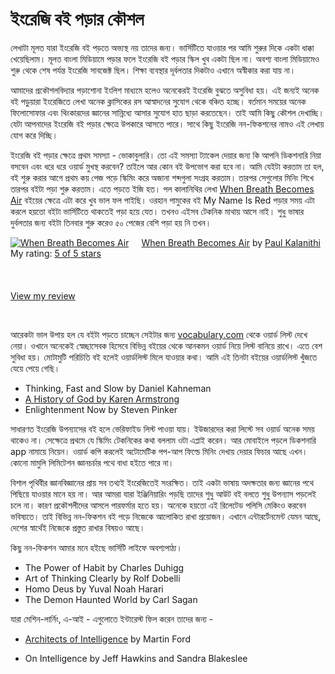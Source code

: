 # ইংরেজি বই পড়ার কৌশল

লেখাটা মূলত যারা ইংরেজি বই পড়তে অভ্যস্থ নয় তাদের জন্য। ভার্সিটিতে যাওয়ার পর আমি শুরুর দিকে একটা ধাক্কা খেয়েছিলাম। মূলত বাংলা মিডিয়ামে পড়ার ফলে ইংরেজি বই পড়ার স্কিল খুব একটা ছিল না। অবশ্য বাংলা মিডিয়ামেও শুরু থেকে শেষ পর্যন্ত ইংরেজি সাবজেক্ট ছিল। শিক্ষা ব্যবস্থার দূর্বলতার দিকটাও এখানে অস্বীকার করা যায় না। 

আমাদের প্রকৌশলবিদ্যার পড়াশোনা ইংলিশ মাধ্যমে হলেও অনেকেরই ইংরেজি বুঝতে অসুবিধা হয়। এই জন্যই অনেক বই পড়ুয়ারা ইংরেজিতে লেখা অনেক ক্লাসিকের রস আস্বাদনের সুযোগ থেকে বঞ্চিত হচ্ছে। বর্তমান সময়ের অনেক ফিলোসোফার এবং থিংকারদের জ্ঞানের সান্নিধ্যে আসার সুযোগ হাত ছাড়া করতেছেন। তাই আমি কিছু কৌশল দেখাচ্ছি। যেটা আপনাদের ইংরেজি বই পড়ার ক্ষেত্রে উপকারে আসতে পারে। সাথে কিছু ইংরেজি নন-ফিকশনের নামও এই লেখায় যোগ করে দিচ্ছি।

ইংরেজি বই পড়ার ক্ষেত্রে প্রথম সমস্যা - ভোকাবুলারি। তো এই সমস্যা ট্যাকেল দেয়ার জন্য কি আপনি ডিকশনারি নিয়া বসবেন এবং ধরে ধরে ওয়ার্ড মুখস্থ করবেন? তাইলে আর কোন বই উপভোগ করা হবে না। আমি যেইটা করতাম তা হল, বই শুরু করার আগে প্রথম কয় পেজ পড়ে স্কিমিং করে অজানা শব্দগুলা সংগ্রহ করতাম। তারপর সেগুলোর মিনিং শিখে তারপর বইটা পড়া শুরু করতাম। এতে পড়তে ইজি হত। পল কালানিথির লেখা [When Breath Becomes Air](https://www.goodreads.com/review/show/2817080103) বইয়ের ক্ষেত্রে এটা করে খুব ভাল ফল পাইছি। ওরহান পামুকের বই My Name Is Red পড়ার সময় এটা করলে হয়তো বইটা ভার্সিটিতে থাকতেই পড়া হয়ে যেত। তখনও এইসব টেকনিক মাথায় আসে নাই। শুধু ভাষার দুর্বলতার জন্য বইটা তিনবার শুরু করেও ৫০ পেজের বেশি পড়া হয় নি তখন। 

<a href="https://www.goodreads.com/book/show/25899336-when-breath-becomes-air" style="float: left; padding-right: 20px"><img border="0" alt="When Breath Becomes Air" src="https://i.gr-assets.com/images/S/compressed.photo.goodreads.com/books/1492677644l/25899336._SX98_.jpg" /></a><a href="https://www.goodreads.com/book/show/25899336-when-breath-becomes-air">When Breath Becomes Air</a> by <a href="https://www.goodreads.com/author/show/14031444.Paul_Kalanithi">Paul Kalanithi</a><br/> My rating: <a href="https://www.goodreads.com/review/show/2817080103">5 of 5 stars</a><br /><br />  <br/><br/> <a href="https://www.goodreads.com/review/show/2817080103">View my review</a>

<br>

আরেকটা ভাল উপায় হল যে বইটা পড়তে চাচ্ছেন সেইটার জন্য [vocabulary.com](https://www.vocabulary.com/) থেকে ওয়ার্ড লিস্ট দেখে নেয়া। ওখানে অনেকেই স্বেচ্ছাসেবক হিসেবে বিভিন্ন বইয়ের থেকে আনকমন ওয়ার্ড নিয়ে লিস্ট বানিয়ে রাখে। এতে বেশ সুবিধা হয়। মোটামুটি পরিচিতি বই হলেই ওয়ার্ডলিস্ট মিলে যাওয়ার কথা। আমি এই তিনটা বইয়ের ওয়ার্ডলিস্ট খুঁজতে যেয়ে পেয়ে গেছি।

* Thinking, Fast and Slow by Daniel Kahneman
* [A History of God  by Karen Armstrong](https://www.goodreads.com/review/show/2700792948)
* Enlightenment Now by Steven Pinker



সাধারণত ইংরেজি উপন্যাসের বই হলে ভেরিফাইড লিস্ট পাওয়া যায়। ইউজারদের করা লিস্টে সব ওয়ার্ড অনেক সময় থাকেও না। সেক্ষেত্রে প্রথমে যে স্কিমিং টেকনিকের কথা বললাম ওটা এপ্লাই করেন। আর মোবাইলে পড়লে ডিকশনারি app নামায়ে নিয়েন। ওয়ার্ড কপি করলেই অটোমেটিক পপ-আপ ফিল্ডে মিনিং দেখায় দেয়ার ফিচার আছে এখন। কোনো মামুলি লিমিটেশন জ্ঞানচর্চার পথে বাধা হইতে পারে না।

বিশাল পৃথিবীর জ্ঞানবিজ্ঞানের প্রায় সব তথ্যই ইংরেজিতেই সংরক্ষিত। তাই একটা ভাষায় অদক্ষতার জন্য জ্ঞানের পথে পিছিয়ে যাওয়ার মানে হয় না। আর আমরা যারা ইঞ্জিনিয়ারিং পড়ছি তাদের শুধু আউট বই বলতে শুধু উপন্যাস পড়লেই চলে না। কারণ প্রকৌশলীদের আসলে পারফর্মার হতে হয়। অনেকে হয়তো এই রিলেটেড পলিসি মেকিংও করবেন ভবিষ্যতে। তাই বিভিন্ন নন-ফিকশন বই পড়ে নিজেকে আলোকিত রাখা প্রয়োজন। এখানে এন্টারর্টেনমেন্ট যেমন আছে, দেশের স্বার্থেই নিজেকে প্রস্তুত রাখার বিষয়ও আছে।

কিছু নন-ফিকশন আমার মনে হইছে ভার্সিটি লাইফে অবশ্যপাঠ্য।

* The Power of Habit by Charles Duhigg
* Art of Thinking Clearly by Rolf Dobelli
* Homo Deus by Yuval Noah Harari
* The Demon Haunted World by Carl Sagan

যারা মেশিন-লার্নিং, এ-আই - এগুলোতে ইন্টারেস্ট ফিল করেন তাদের জন্য -
* [Architects of Intelligence](https://www.goodreads.com/review/show/2827348005) by Martin Ford 

* On Intelligence  by Jeff Hawkins and Sandra Blakeslee


<!-- [book] -->